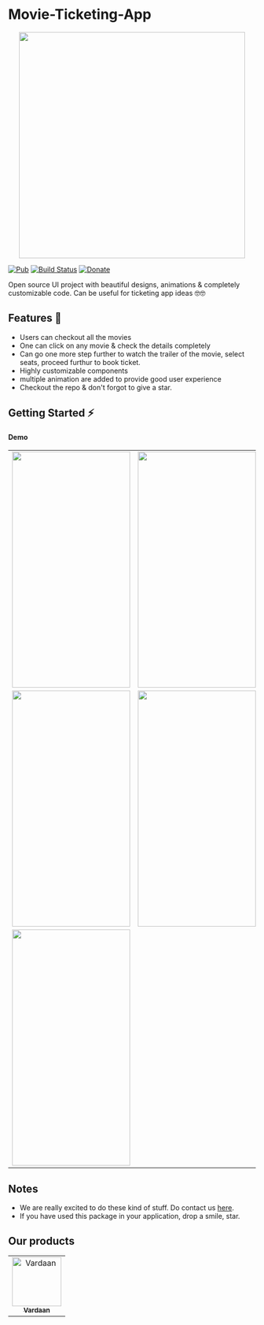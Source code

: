 # Movie-Ticketing-App

<p align="center">
  <img width="460"  src="https://github.com/sur950/any_link_preview/blob/master/demo_images/main.jpg?raw=true">
</p>

[![Pub](https://img.shields.io/pub/v/any_link_preview.svg)](https://pub.dartlang.org/packages/any_link_preview)
[![Build Status](https://travis-ci.org/sur950/any_link_preview.svg?branch=master)](https://travis-ci.org/sur950/any_link_preview)
[![Donate](https://img.shields.io/badge/Donate-PayPal-green.svg)](https://paypal.me/suresh950?locale.x=en_GB)

Open source UI project with beautiful designs, animations & completely customizable code. Can be useful for ticketing app ideas 🤓🤓

## Features 💚

- Users can checkout all the movies
- One can click on any movie & check the details completely
- Can go one more step further to watch the trailer of the movie, select seats, proceed furthur to book ticket.
- Highly customizable components
- multiple animation are added to provide good user experience
- Checkout the repo & don't forgot to give a star.

## Getting Started ⚡️

#### Demo

<table>
  <tr>
    <td align="center"><img src="https://github.com/Vardaan-Solutions/movie_tickets_book/blob/master/images/1.png?raw=true" width="240" height="480" /></td>
    <td align="center"><img src="https://github.com/Vardaan-Solutions/movie_tickets_book/blob/master/images/2.png?raw=true" width="240" height="480" /></td>
  </tr>
  <tr>
    <td align="center"><img src="https://github.com/Vardaan-Solutions/movie_tickets_book/blob/master/images/3.png?raw=true" width="240" height="480" /></td>
    <td align="center"><img src="https://github.com/Vardaan-Solutions/movie_tickets_book/blob/master/images/4.png?raw=true" width="240" height="480" /></td>
  </tr>
  <tr>
    <td align="center"><img src="https://github.com/Vardaan-Solutions/movie_tickets_book/blob/master/images/5.png?raw=true" width="240" height="480" /></td>
  </tr>
</table>

## Notes

- We are really excited to do these kind of stuff. Do contact us <a href="https://vardaan.app/#vd-contact">here</a>.
- If you have used this package in your application, drop a smile, star.

## Our products

<table>
  <tr>
    <td align="center"><a href="https://vardaan.app/"><img src="https://github.com/sur950/any_link_preview/blob/master/demo_images/vardaan.png?raw=true" width="100px;" alt="Vardaan"/><br /><sub><b>Vardaan</b></sub></a></td>
  </tr>
</table>
